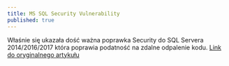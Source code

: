 ```yaml
---
title: MS SQL Security Vulnerability 
published: true
---
```


Właśnie się ukazała dość ważna poprawka Security do SQL Servera     2014/2016/2017 która poprawia podatność na zdalne odpalenie kodu.
[Link do oryginalnego artykułu](https://portal.msrc.microsoft.com/en-us/security-guidance/advisory/CVE-2019-1068#ID0EMGAC)
